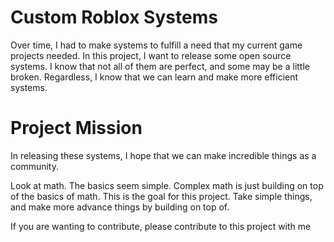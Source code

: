 # Custom Roblox Systems
Over time, I had to make systems to fulfill a need that my current game projects needed. In this project, I want to release some open source systems. I know that not all of them are perfect, and some may be a little broken. Regardless,  I know that we can learn and make more efficient systems.

# Project Mission
 In releasing these systems, I hope that we can make incredible things as a community.

Look at math. The basics seem simple. Complex math is just building on top of the basics of math. This is the goal for this project. Take simple things, and make more advance things by building on top of.

If you are wanting to contribute, please contribute to this project with me
